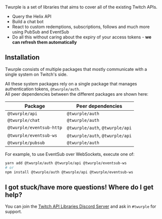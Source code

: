 Twurple is a set of libraries that aims to cover all of the existing Twitch APIs.

- Query the Helix API
- Build a chat bot
- React to custom redemptions, subscriptions, follows and much more using PubSub and EventSub
- Do all this without caring about the expiry of your access tokens - **we can refresh them automatically**

## Installation

Twurple consists of multiple packages that mostly communicate with a single system on Twitch's side.

All these system packages rely on a single package that manages authentication tokens, `@twurple/auth`.  
All peer dependencies between the different packages are shown here:

| Package                  | Peer dependencies                |
|--------------------------| -------------------------------- |
| `@twurple/api`           | `@twurple/auth`                  |
| `@twurple/chat`          | `@twurple/auth`                  |
| `@twurple/eventsub-http` | `@twurple/auth`, `@twurple/api`  |
| `@twurple/eventsub-ws`   | `@twurple/auth`, `@twurple/api`  |
| `@twurple/pubsub`        | `@twurple/auth`                  |

For example, to use EventSub over WebSockets, execute one of:
```bash
yarn add @twurple/auth @twurple/api @twurple/eventsub-ws
# or
npm install @twurple/auth @twurple/api @twurple/eventsub-ws
```

## I got stuck/have more questions! Where do I get help?

You can join the [Twitch API Libraries Discord Server](https://discord.gg/b9ZqMfz) and ask in `#twurple` for support.
